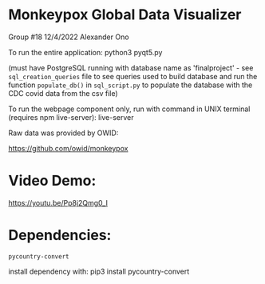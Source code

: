 # Monkeypox Global Data Visualizer
Group #18
12/4/2022
Alexander Ono

To run the entire application:
    python3 pyqt5.py
    
(must have PostgreSQL running with database name as 'finalproject' - see `sql_creation_queries` file to see queries used to build database and run the function `populate_db()` in `sql_script.py` to populate the database with the CDC covid data from the csv file)

To run the webpage component only, run with command in UNIX terminal (requires npm live-server):
    live-server

Raw data was provided by OWID:

https://github.com/owid/monkeypox

# Video Demo: 

https://youtu.be/Pp8j2Qmg0_I


# Dependencies:
    pycountry-convert

install dependency with:
    pip3 install pycountry-convert
